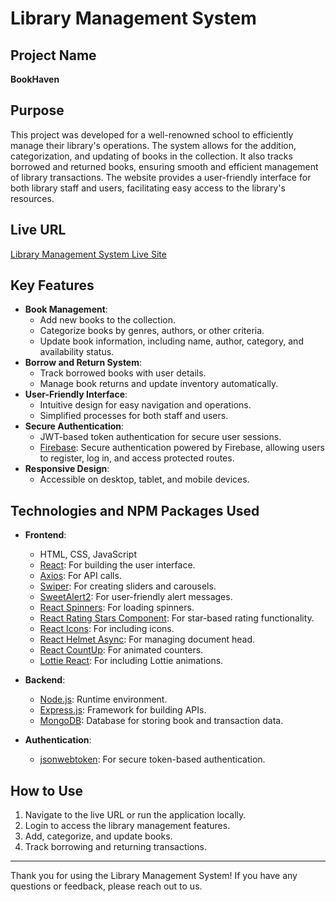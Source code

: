 # Library Management System

## Project Name

**BookHaven**

## Purpose

This project was developed for a well-renowned school to efficiently manage their library's operations. The system allows for the addition, categorization, and updating of books in the collection. It also tracks borrowed and returned books, ensuring smooth and efficient management of library transactions. The website provides a user-friendly interface for both library staff and users, facilitating easy access to the library's resources.

## Live URL

[Library Management System Live Site](https://book-haven-95434.web.app/)

## Key Features

- **Book Management**:
  - Add new books to the collection.
  - Categorize books by genres, authors, or other criteria.
  - Update book information, including name, author, category, and availability status.
- **Borrow and Return System**:
  - Track borrowed books with user details.
  - Manage book returns and update inventory automatically.
- **User-Friendly Interface**:
  - Intuitive design for easy navigation and operations.
  - Simplified processes for both staff and users.
- **Secure Authentication**:
  - JWT-based token authentication for secure user sessions.
  - [Firebase](https://firebase.google.com/): Secure authentication powered by Firebase, allowing users to register, log in, and access protected routes.
- **Responsive Design**:
  - Accessible on desktop, tablet, and mobile devices.

## Technologies and NPM Packages Used

- **Frontend**:
  - HTML, CSS, JavaScript
  - [React](https://reactjs.org/): For building the user interface.
  - [Axios](https://axios-http.com/): For API calls.
  - [Swiper](https://swiperjs.com/): For creating sliders and carousels.
  - [SweetAlert2](https://sweetalert2.github.io/): For user-friendly alert messages.
  - [React Spinners](https://www.npmjs.com/package/react-spinners): For loading spinners.
  - [React Rating Stars Component](https://www.npmjs.com/package/react-rating-stars-component): For star-based rating functionality.
  - [React Icons](https://react-icons.github.io/react-icons/): For including icons.
  - [React Helmet Async](https://www.npmjs.com/package/react-helmet-async): For managing document head.
  - [React CountUp](https://www.npmjs.com/package/react-countup): For animated counters.
  - [Lottie React](https://www.npmjs.com/package/lottie-react): For including Lottie animations.
  
- **Backend**:
  - [Node.js](https://nodejs.org/): Runtime environment.
  - [Express.js](https://expressjs.com/): Framework for building APIs.
  - [MongoDB](https://www.mongodb.com/): Database for storing book and transaction data.
- **Authentication**:
  - [jsonwebtoken](https://www.npmjs.com/package/jsonwebtoken): For secure token-based authentication.

## How to Use

1. Navigate to the live URL or run the application locally.
2. Login to access the library management features.
3. Add, categorize, and update books.
4. Track borrowing and returning transactions.

---

Thank you for using the Library Management System! If you have any questions or feedback, please reach out to us.

